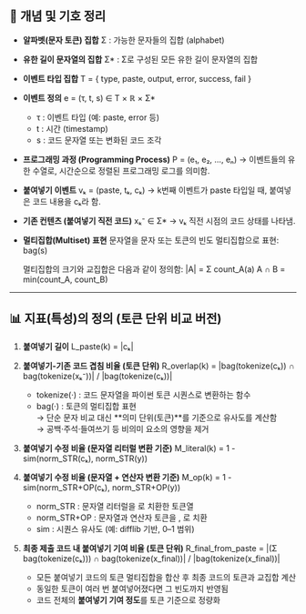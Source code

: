 ## 🧩 개념 및 기호 정리

- **알파벳(문자 토큰) 집합**
  Σ : 가능한 문자들의 집합 (alphabet)

- **유한 길이 문자열의 집합**
  Σ* : Σ로 구성된 모든 유한 길이 문자열의 집합  

- **이벤트 타입 집합**
  T = { type, paste, output, error, success, fail }

- **이벤트 정의**
  e = (τ, t, s) ∈ T × ℝ × Σ*
  - τ : 이벤트 타입 (예: paste, error 등)
  - t : 시간 (timestamp)
  - s : 코드 문자열 또는 변화된 코드 조각

- **프로그래밍 과정 (Programming Process)**
  P = (e₁, e₂, …, eₙ)
  → 이벤트들의 유한 수열로, 시간순으로 정렬된 프로그래밍 로그를 의미함.

- **붙여넣기 이벤트**
  vₖ = (paste, tₖ, cₖ)
  → k번째 이벤트가 paste 타입일 때, 붙여넣은 코드 내용을 cₖ라 함.

- **기존 컨텐츠 (붙여넣기 직전 코드)**
  xₖ⁻ ∈ Σ*
  → vₖ 직전 시점의 코드 상태를 나타냄.

- **멀티집합(Multiset) 표현**
  문자열을 문자 또는 토큰의 빈도 멀티집합으로 표현:
  bag(s)

  멀티집합의 크기와 교집합은 다음과 같이 정의함:
  |A| = Σ count_A(a)
  A ∩ B = min(count_A, count_B)

---

## 📊 지표(특성)의 정의 (토큰 단위 비교 버전)

1. **붙여넣기 길이**
   L_paste(k) = |cₖ|

2. **붙여넣기-기존 코드 겹침 비율 (토큰 단위)**
   R_overlap(k) = |bag(tokenize(cₖ)) ∩ bag(tokenize(xₖ⁻))| / |bag(tokenize(cₖ))|

   - tokenize(·) : 코드 문자열을 파이썬 토큰 시퀀스로 변환하는 함수  
   - bag(·) : 토큰의 멀티집합 표현  
   → 단순 문자 비교 대신 **의미 단위(토큰)**를 기준으로 유사도를 계산함  
   → 공백·주석·들여쓰기 등 비의미 요소의 영향을 제거

3. **붙여넣기 수정 비율 (문자열 리터럴 변환 기준)**
   M_literal(k) = 1 - sim(norm_STR(cₖ), norm_STR(y))

4. **붙여넣기 수정 비율 (문자열 + 연산자 변환 기준)**
   M_op(k) = 1 - sim(norm_STR+OP(cₖ), norm_STR+OP(y))

   - norm_STR : 문자열 리터럴을 <STR>로 치환한 토큰열  
   - norm_STR+OP : 문자열과 연산자 토큰을 <STR>, <OP>로 치환  
   - sim : 시퀀스 유사도 (예: difflib 기반, 0–1 범위)

5. **최종 제출 코드 내 붙여넣기 기여 비율 (토큰 단위)**
   R_final_from_paste =
   |(Σ bag(tokenize(cₖ))) ∩ bag(tokenize(x_final))| / |bag(tokenize(x_final))|

   - 모든 붙여넣기 코드의 토큰 멀티집합을 합산 후 최종 코드의 토큰과 교집합 계산  
   - 동일한 토큰이 여러 번 붙여넣어졌다면 그 빈도까지 반영됨  
   - 코드 전체의 **붙여넣기 기여 정도**를 토큰 기준으로 정량화

